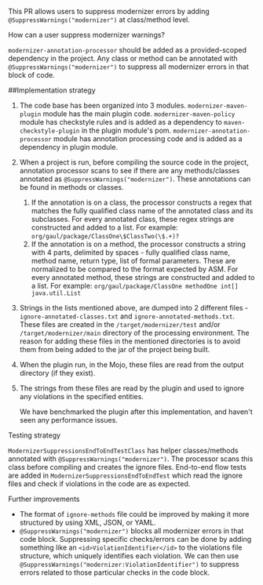 This PR allows users to suppress modernizer errors by adding `@SuppressWarnings("modernizer")` at class/method level.

How can a user suppress modernizer warnings?

`modernizer-annotation-processor` should be added as a provided-scoped dependency in the project.
Any class or method can be annotated with `@SuppressWarnings("modernizer")` to suppress all modernizer errors
in that block of code.

##Implementation strategy

1. The code base has been organized into 3 modules.
   `modernizer-maven-plugin` module has the main plugin code.
   `modernizer-maven-policy` module has checkstyle rules and is added as a dependency to `maven-checkstyle-plugin`
   in the plugin module's pom.
   `modernizer-annotation-processor` module has annotation processing code and is added as a dependency in plugin module.
3. When a project is run, before compiling the source code in the project, annotation processor scans to see if there are any
   methods/classes annotated as `@SuppressWarnings("modernizer")`. These annotations can be found in methods or classes.
   1. If the annotation is on a class, the processor constructs a regex that matches the fully qualified class name of the
   annotated class and its subclasses. For every annotated class, these regex strings are constructed and added to a list.
   For example: `org/gaul/package/ClassOne\$ClassTwo(\$.+)?`
   2. If the annotation is on a method, the processor constructs a string with 4 parts, delimited by spaces - fully
   qualified class name, method name, return type, list of formal parameters. These are normalized to be compared to the format
   expected by ASM. For every annotated method, these strings are constructed and added to a list.
   For example: `org/gaul/package/ClassOne methodOne int[] java.util.List`
4. Strings in the lists mentioned above, are dumped into 2 different files - `ignore-annotated-classes.txt` and
   `ignore-annotated-methods.txt`. These files are created in the `/target/modernizer/test` and/or `/target/modernizer/main`
   directory of the processing environment. The reason for adding these files in the mentioned directories is to avoid them
   from being added to the jar of the project being built.
5. When the plugin run, in the Mojo, these files are read from the output directory (if they exist).
6. The strings from these files are read by the plugin and used to ignore any violations in the specified entities.

   We have benchmarked the plugin after this implementation, and haven't seen any performance issues.

Testing strategy

`ModernizerSuppressionsEndToEndTestClass` has helper classes/methods annotated with `@SuppressWarnings("modernizer")`.
The processor scans this class before compiling and creates the ignore files.
End-to-end flow tests are added in `ModernizerSuppressionsEndToEndTest` which read the ignore files and check if
violations in the code are as expected.

Further improvements

 - The format of `ignore-methods` file could be improved by making it more structured by using XML, JSON, or YAML.
 - `@SuppressWarnings("modernizer")` blocks all modernizer errors in that code block. Suppressing specific checks/errors can
   be done by adding something like an `<id>ViolationIdentifier</id>` to the violations file structure, which uniquely
   identifies each violation. We can then use `@SuppressWarnings("modernizer:ViolationIdentifier")` to suppress errors
   related to those particular checks in the code block.
